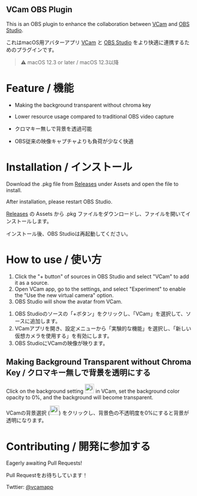 VCam OBS Plugin
---

This is an OBS plugin to enhance the collaboration between [VCam](https://vcamapp.com/en) and [OBS Studio](https://obsproject.com/).

これはmacOS用アバターアプリ [VCam](https://vcamapp.com/en) と [OBS Studio](https://obsproject.com/) をより快適に連携するためのプラグインです。

> :warning:
> macOS 12.3 or later / macOS 12.3以降

# Feature / 機能

* Making the background transparent without chroma key
* Lower resource usage compared to traditional OBS video capture

* クロマキー無しで背景を透過可能
* OBS従来の映像キャプチャよりも負荷が少なく快適

# Installation / インストール

Download the .pkg file from [Releases](https://github.com/vcamapp/obs-plugin/releases) under Assets and open the file to install.

After installation, please restart OBS Studio.

[Releases](https://github.com/vcamapp/obs-plugin/releases) の Assets から .pkg ファイルをダウンロードし、ファイルを開いてインストールします。

インストール後、OBS Studioは再起動してください。

# How to use / 使い方

1. Click the "+ button" of sources in OBS Studio and select "VCam" to add it as a source.
2. Open VCam app, go to the settings, and select "Experiment" to enable the "Use the new virtual camera" option.
3. OBS Studio will show the avatar from VCam.

<div>

1. OBS Studioのソースの「+ボタン」をクリックし、「VCam」を選択して、ソースに追加します。
2. VCamアプリを開き、設定メニューから「実験的な機能」を選択し、「新しい仮想カメラを使用する」を有効にします。
3. OBS StudioにVCamの映像が映ります。

</div>

## Making Background Transparent without Chroma Key / クロマキー無しで背景を透明にする

Click on the background setting <img width="25" alt="image" src="https://github.com/vcamapp/obs-plugin/assets/8188636/f6aca55f-4e7d-45b6-8692-f841199b413a"> in VCam, set the background color opacity to 0%, and the background will become transparent.

VCamの背景選択 (<img width="25" alt="image" src="https://github.com/vcamapp/obs-plugin/assets/8188636/f6aca55f-4e7d-45b6-8692-f841199b413a">) をクリックし、背景色の不透明度を0%にすると背景が透明になります。

# Contributing / 開発に参加する

Eagerly awaiting Pull Requests!

Pull Requestをお待ちしています！

Twttier: [@vcamapp](https://twitter.com/vcamapp)
